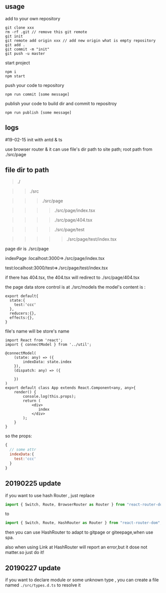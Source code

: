 ## usage

add to your own repository

```shell
git clone xxx
rm -rf .git // remove this git remote
git init
git remote add origin xxx // add new origin what is empty repository
git add .
git commit -m "init"
git push -u master
```
start project

```shell
npm i
npm start
```

push your code to repository

```shell
npm run commit [some message]
```

publish your code to build dir and commit to repositroy

```shell
npm run publish [some message]
```



## logs

#19-02-15 init with antd & ts 

use browser router & it can use file's dir path to site path;
root path from ./src/page

## file dir to path

> ./

>> ./src

>>> ./src/page

>>>> ./src/page/index.tsx

>>>> ./src/page/404.tsx

>>>> ./src/page/test

>>>>> ./src/page/test/index.tsx

page dir is ./src/page

indexPage :localhost:3000=>./src/page/index.tsx

test:localhost:3000/test=>./src/page/test/index.tsx

if there has 404.tsx,
the 404.tsx will redirect to ./src/page/404.tsx

the page data store control is at ./src/models
the model's content is :

```tsx
export default{
  state:{
    test:'ccc'
  },
  reducers:{},
  effects:{},
}
```
file's name will be store's name

```tsx
import React from 'react';
import { connectModel } from '../util';

@connectModel(
    (state: any) => ({
        indexData: state.index
    }),
    (dispatch: any) => ({

    })
)
export default class App extends React.Component<any, any>{
    render() {
        console.log(this.props);
        return (
            <div>
               index
            </div>
        );
    }
}
```

so the props:
```js
{
  // some attr
  indexData:{
    test:'ccc'
  }
}
```
## 20190225 update

if you want to use hash Router , just replace

```ts
import { Switch, Route, BrowserRouter as Router } from "react-router-dom";
```

to 

```ts
import { Switch, Route, HashRouter as Router } from "react-router-dom";
```

then you can use HashRouter to adapt to gitpage or giteepage,when use spa.

also when using Link at HashRouter will report an error,but it dose not matter.so just do it!


## 20190227 update

if you want to declare module or some unknown type , you can create a file named ```./src/types.d.ts``` to resolve it


